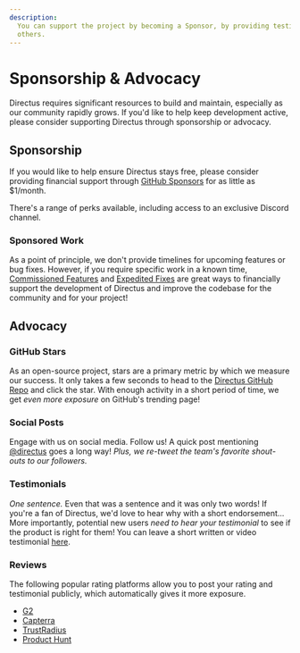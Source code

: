 ```yaml
---
description:
  You can support the project by becoming a Sponsor, by providing testimonials and reviews, and by sharing Directus with
  others.
---
```


# Sponsorship & Advocacy

Directus requires significant resources to build and maintain, especially as our community rapidly grows. If you'd like
to help keep development active, please consider supporting Directus through sponsorship or advocacy.

## Sponsorship

If you would like to help ensure Directus stays free, please consider providing financial support through
[GitHub Sponsors](https://github.com/sponsors/directus) for as little as $1/month.

There's a range of perks available, including access to an exclusive Discord channel.

### Sponsored Work

As a point of principle, we don't provide timelines for upcoming features or bug fixes. However, if you require specific
work in a known time, [Commissioned Features](/getting-started/support#commissioned-features) and
[Expedited Fixes](/getting-started/support#expedited-fixes) are great ways to financially support the development of
Directus and improve the codebase for the community and for your project!

## Advocacy

### GitHub Stars

As an open-source project, stars are a primary metric by which we measure our success. It only takes a few seconds to
head to the [Directus GitHub Repo](https://github.com/directus/directus) and click the star. With enough activity in a
short period of time, we get _even more exposure_ on GitHub's trending page!

### Social Posts

Engage with us on social media. Follow us! A quick post mentioning [@directus](https://twitter.com/directus) goes a long
way! _Plus, we re-tweet the team's favorite shout-outs to our followers._

### Testimonials

_One sentence._ Even that was a sentence and it was only two words! If you're a fan of Directus, we'd love to hear why
with a short endorsement... More importantly, potential new users _need to hear your testimonial_ to see if the product
is right for them! You can leave a short written or video testimonial [here](https://testimonial.to/directus).

### Reviews

The following popular rating platforms allow you to post your rating and testimonial publicly, which automatically gives
it more exposure.

- [G2](https://www.g2.com/products/directus/reviews)
- [Capterra](https://www.capterra.com/p/156619/Directus)
- [TrustRadius](https://www.trustradius.com/products/directus/reviews)
- [Product Hunt](https://www.producthunt.com/posts/directus-9)
